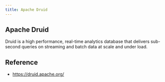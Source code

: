 ```yaml
---
title: Apache Druid
---
```


## Apache Druid
Druid is a high performance, real-time analytics database that delivers sub-second queries on streaming and batch data at scale and under load.

## Reference
- https://druid.apache.org/
